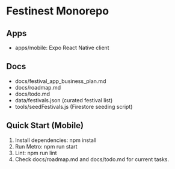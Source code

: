 # Festinest Monorepo

## Apps
- apps/mobile: Expo React Native client

## Docs
- docs/festival_app_business_plan.md
- docs/roadmap.md
- docs/todo.md
- data/festivals.json (curated festival list)
- tools/seedFestivals.js (Firestore seeding script)

## Quick Start (Mobile)
1. Install dependencies: npm install
2. Run Metro: npm run start
3. Lint: npm run lint
4. Check docs/roadmap.md and docs/todo.md for current tasks.

